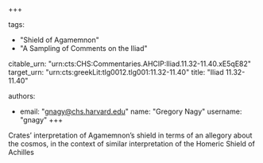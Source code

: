 +++

tags:
- "Shield of Agamemnon"
- "A Sampling of Comments on the Iliad"

citable_urn: "urn:cts:CHS:Commentaries.AHCIP:Iliad.11.32-11.40.xE5qE82"
target_urn: "urn:cts:greekLit:tlg0012.tlg001:11.32-11.40"
title: "Iliad 11.32-11.40"

authors:
- email: "gnagy@chs.harvard.edu"
  name: "Gregory Nagy"
  username: "gnagy"
+++

<p>Crates’ interpretation of Agamemnon’s shield in terms of an allegory about the cosmos, in the context of similar interpretation of the Homeric Shield of Achilles</p>
